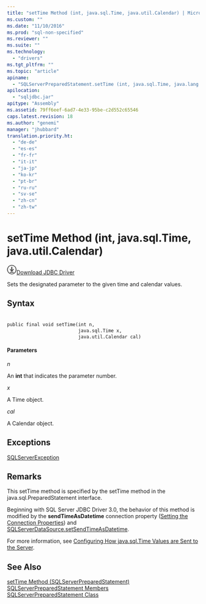 ```yaml
---
title: "setTime Method (int, java.sql.Time, java.util.Calendar) | Microsoft Docs"
ms.custom: ""
ms.date: "11/10/2016"
ms.prod: "sql-non-specified"
ms.reviewer: ""
ms.suite: ""
ms.technology: 
  - "drivers"
ms.tgt_pltfrm: ""
ms.topic: "article"
apiname: 
  - "SQLServerPreparedStatement.setTime (int, java.sql.Time, java.lang.Calendar)"
apilocation: 
  - "sqljdbc.jar"
apitype: "Assembly"
ms.assetid: 79ff6eef-6ad7-4e33-95be-c2d552c65546
caps.latest.revision: 18
ms.author: "genemi"
manager: "jhubbard"
translation.priority.ht: 
  - "de-de"
  - "es-es"
  - "fr-fr"
  - "it-it"
  - "ja-jp"
  - "ko-kr"
  - "pt-br"
  - "ru-ru"
  - "sv-se"
  - "zh-cn"
  - "zh-tw"
---
```

# setTime Method (int, java.sql.Time, java.util.Calendar)
![Download](../../../ssdt/media/download.png)[Download JDBC Driver](http://go.microsoft.com/fwlink/?LinkId=245496)

  Sets the designated parameter to the given time and calendar values.  
  
## Syntax  
  
```  
  
public final void setTime(int n,  
                          java.sql.Time x,  
                          java.util.Calendar cal)  
```  
  
#### Parameters  
 *n*  
  
 An **int** that indicates the parameter number.  
  
 *x*  
  
 A Time object.  
  
 *cal*  
  
 A Calendar object.  
  
## Exceptions  
 [SQLServerException](../../../connect/jdbc/reference/sqlserverexception-class.md)  
  
## Remarks  
 This setTime method is specified by the setTime method in the java.sql.PreparedStatement interface.  
  
 Beginning with SQL Server JDBC Driver 3.0, the behavior of this method is modified by the **sendTimeAsDatetime** connection property ([Setting the Connection Properties](../../../connect/jdbc/setting-the-connection-properties.md)) and [SQLServerDataSource.setSendTimeAsDatetime](../../../connect/jdbc/reference/setsendtimeasdatetime-method--sqlserverdatasource-.md).  
  
 For more information, see [Configuring How java.sql.Time Values are Sent to the Server](../../../connect/jdbc/configuring-how-java.sql.time-values-are-sent-to-the-server.md).  
  
## See Also  
 [setTime Method &#40;SQLServerPreparedStatement&#41;](../../../connect/jdbc/reference/settime-method--sqlserverpreparedstatement-.md)   
 [SQLServerPreparedStatement Members](../../../connect/jdbc/reference/sqlserverpreparedstatement-members.md)   
 [SQLServerPreparedStatement Class](../../../connect/jdbc/reference/sqlserverpreparedstatement-class.md)  
  
  